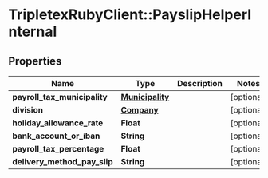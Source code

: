 # TripletexRubyClient::PayslipHelperInternal

## Properties
Name | Type | Description | Notes
------------ | ------------- | ------------- | -------------
**payroll_tax_municipality** | [**Municipality**](Municipality.md) |  | [optional] 
**division** | [**Company**](Company.md) |  | [optional] 
**holiday_allowance_rate** | **Float** |  | [optional] 
**bank_account_or_iban** | **String** |  | [optional] 
**payroll_tax_percentage** | **Float** |  | [optional] 
**delivery_method_pay_slip** | **String** |  | [optional] 


